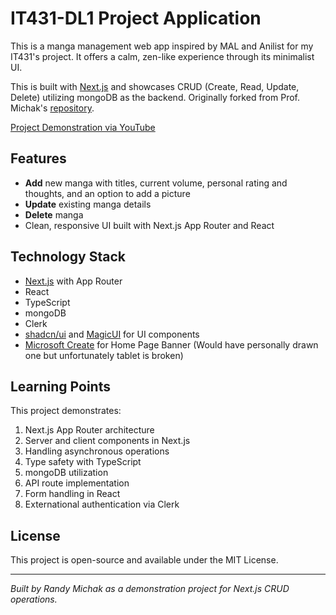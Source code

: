 # IT431-DL1 Project Application

This is a manga management web app inspired by MAL and Anilist for my IT431's project. It offers a calm, zen-like experience through its minimalist UI. 

This is built with [Next.js](https://nextjs.org) and showcases CRUD (Create, Read, Update, Delete) utilizing mongoDB as the backend. Originally forked from Prof. Michak's [repository](https://github.com/rmichak/IT431-NextJS-Sample-Courses).

[Project Demonstration via YouTube](https://www.youtube.com/watch?v=4xaBFeur-3U)

## Features

- **Add** new manga with titles, current volume, personal rating and thoughts, and an option to add a picture
- **Update** existing manga details
- **Delete** manga
- Clean, responsive UI built with Next.js App Router and React

## Technology Stack

- [Next.js](https://nextjs.org) with App Router
- React
- TypeScript
- mongoDB
- Clerk
- [shadcn/ui](https://ui.shadcn.com/) and [MagicUI](https://magicui.design/) for UI components
- [Microsoft Create](https://create.microsoft.com/en-us/features/ai-image-generator) for Home Page Banner (Would have personally drawn one but unfortunately tablet is broken)

## Learning Points

This project demonstrates:

1. Next.js App Router architecture
2. Server and client components in Next.js
3. Handling asynchronous operations
4. Type safety with TypeScript
5. mongoDB utilization
6. API route implementation
7. Form handling in React
8. Externational authentication via Clerk 

## License

This project is open-source and available under the MIT License.

---

_Built by Randy Michak as a demonstration project for Next.js CRUD operations._
